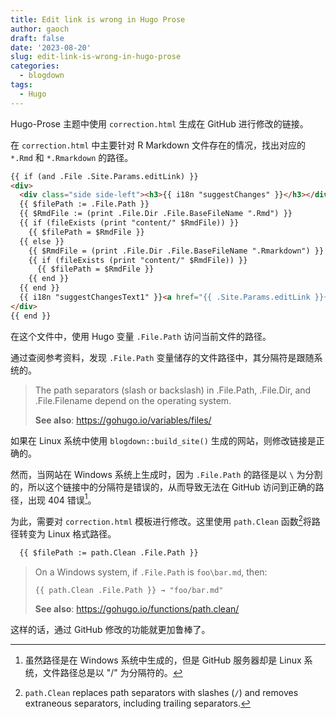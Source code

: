 ```yaml
---
title: Edit link is wrong in Hugo Prose
author: gaoch
draft: false
date: '2023-08-20'
slug: edit-link-is-wrong-in-hugo-prose
categories:
  - blogdown
tags:
  - Hugo
---
```


Hugo-Prose 主题中使用 `correction.html` 生成在 GitHub 进行修改的链接。

在 `correction.html` 中主要针对 R Markdown 文件存在的情况，找出对应的 `*.Rmd` 和 `*.Rmarkdown` 的路径。


``` html
{{ if (and .File .Site.Params.editLink) }}
<div>
  <div class="side side-left"><h3>{{ i18n "suggestChanges" }}</h3></div>
  {{ $filePath := .File.Path }}
  {{ $RmdFile := (print .File.Dir .File.BaseFileName ".Rmd") }}
  {{ if (fileExists (print "content/" $RmdFile)) }}
    {{ $filePath = $RmdFile }}
  {{ else }}
    {{ $RmdFile = (print .File.Dir .File.BaseFileName ".Rmarkdown") }}
    {{ if (fileExists (print "content/" $RmdFile)) }}
      {{ $filePath = $RmdFile }}
    {{ end }}
  {{ end }}
  {{ i18n "suggestChangesText1" }}<a href="{{ .Site.Params.editLink }}{{ $filePath }}" id="edit-link">{{ i18n "suggestChangesText2" }}</a>
</div>
{{ end }}
```

在这个文件中，使用 Hugo 变量 `.File.Path` 访问当前文件的路径。

通过查阅参考资料，发现 `.File.Path` 变量储存的文件路径中，其分隔符是跟随系统的。

> The path separators (slash or backslash) in .File.Path, .File.Dir, and .File.Filename depend on the operating system.
>
> **See also**: <https://gohugo.io/variables/files/>

如果在 Linux 系统中使用 `blogdown::build_site()` 生成的网站，则修改链接是正确的。


然而，当网站在 Windows 系统上生成时，因为 `.File.Path` 的路径是以 `\` 为分割的，所以这个链接中的分隔符是错误的，从而导致无法在 GitHub 访问到正确的路径，出现 404 错误[^2]。

[^2]: 虽然路径是在 Windows 系统中生成的，但是 GitHub 服务器却是 Linux 系统，文件路径总是以 "/" 为分隔符的。

为此，需要对 `correction.html` 模板进行修改。这里使用 `path.Clean` 函数[^1]将路径转变为 Linux 格式路径。

[^1]: `path.Clean` replaces path separators with slashes (`/`) and removes extraneous separators, including trailing separators.

``` html
  {{ $filePath := path.Clean .File.Path }}
```

> On a Windows system, if `.File.Path` is `foo\bar.md`, then:
>
> `{{ path.Clean .File.Path }} → "foo/bar.md"`
>
> **See also**: <https://gohugo.io/functions/path.clean/>

这样的话，通过 GitHub 修改的功能就更加鲁棒了。
